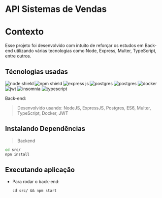 # API Sistemas de Vendas

# Contexto
Esse projeto foi desenvolvido com intuito de reforçar os estudos em Back-end utilizando várias tecnologias como Node, Express, Multer, TypeScript, entre outros.

## Técnologias usadas

<span>
<img src="https://img.shields.io/badge/Node.js-339933?style=for-the-badge&logo=nodedotjs&logoColor=white" alt="node shield">
</span>
<span>
<img src="https://img.shields.io/badge/npm-CB3837?style=for-the-badge&logo=npm&logoColor=white" alt="npm shield">
</span>
<span>
<img src="https://img.shields.io/badge/Express.js-000000?style=for-the-badge&logo=express&logoColor=white" alt="express js">
</span>
<span>
<img src="https://img.shields.io/badge/PostgreSQL-316192?style=for-the-badge&logo=postgresql&logoColor=white" alt="postgres">
</span>
<span>
<img src="https://img.shields.io/badge/PostgreSQL-316192?style=for-the-badge&logo=postgresql&logoColor=white" alt="postgres">
</span>
<span>
<img src="https://img.shields.io/badge/Docker-2CA5E0?style=for-the-badge&logo=docker&logoColor=white" alt="docker">
</span>
<span>
<img src="https://img.shields.io/badge/JWT-000000?style=for-the-badge&logo=JSON%20web%20tokens&logoColor=white" alt="jwt">
</span>
<span>
<img src="https://img.shields.io/badge/Insomnia-5849be?style=for-the-badge&logo=Insomnia&logoColor=white" alt="insomnia">
</span>
<span>
<img src="https://img.shields.io/badge/TypeScript-007ACC?style=for-the-badge&logo=typescript&logoColor=white" alt="typescript">
</span>

Back-end:
> Desenvolvido usando: NodeJS, ExpressJS, Postgres, ES6, Multer, TypeScript, Docker, JWT

## Instalando Dependências

> Backend
```bash
cd src/
npm install
```

## Executando aplicação

* Para rodar o back-end:

  ```
  cd src/ && npm start
  ```
